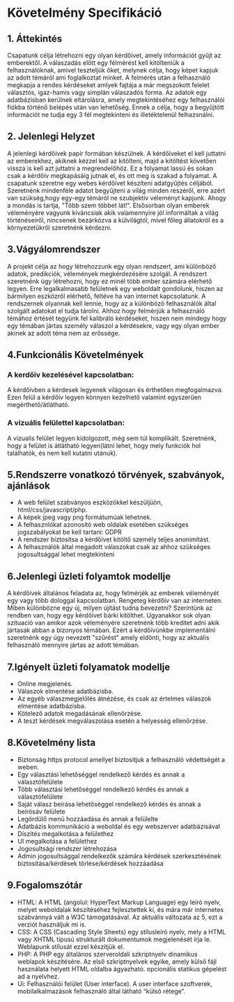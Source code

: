 # Követelmény Specifikáció

## 1. Áttekintés

Csapatunk célja létrehozni egy olyan kérdőívet, amely információt gyűjt az emberektől. A válaszadás előtt egy félmérést kell kitölteniük a felhasználóknak, amivel teszteljük őket, melynek célja, hogy képet kapjuk az adott témáról ami foglalkoztat minket. A felmérés után a felhasználó megkapja a rendes kérdéseket amlyek fajtája a már megszokott felelet választós, igaz-hamis vagy simplán válaszadós forma. Az adatok egy adatbázisban kerülnek eltárolásra, amely megtekintéséhez egy felhasználói fiókba történő belépés után van lehetőség. Ennek a célja, hogy a begyűjtött információt ne tudja egy 3 fél megtekinteni és illetéktelenül felhazsnálni.

## 2. Jelenlegi Helyzet

A jelenlegi kérdőívek papír formában készülnek. A kérdőíveket el kell juttatni az emberekhez, akiknek kézzel kell az kitölteni, majd a kitöltést követően vissza is kell azt juttatni a megrendelőhöz. Ez a folyamat lassú és sokan csak a kérdőív megkapásáig jutnak el, és ott meg is szakad a folyamat.
A csapatunk szeretne egy webes kérdőívet készíteni adatgyűjtés céljából. Szeretnénk mindenféle adatot begyűjteni a világ minden részéről, erre azért van szükség,hogy egy-egy témáról ne szubjektív véleményt kapjunk. Ahogy a mondás is tartja, "Több szem többet lát!". Elsősorban olyan emberek véleményére vagyunk kíváncsiak akik valamennyire jól informáltak a világ történéseiről, nincsenek bezárkózva a külvilágtól, mivel főleg állatokról és a környezetükről szeretnénk kérdezni.

## 3.Vágyálomrendszer

A projekt célja az hogy létrehozzunk egy olyan rendszert, ami különböző adatok, predikciók, vélemények megkérdezésére szolgál. A rendszert szeretnénk úgy létrehozni, hogy ez minél több ember számára elérhető legyen. Erre legalkalmasabb felületnek egy weboldalt gondolunk, hiszen az bármilyen eszközről elérhető, feltéve ha van internet kapcsolatunk. A rendszernek olyannak kell lennie, hogy az a különböző felhasználók által szolgált adatokat el tudja tárolni. Ahhoz hogy felmérjük a felhasználó témához értését tegyünk fel kalibráló kérdéseket, hiszen nem mindegy hogy egy témában jártas személy válaszol a kérdésekre, vagy egy olyan ember akinek az adott téma nem az erőssége.

## 4.Funkcionális Követelmények

### A kerdőiv kezelésével kapcsolatban:
A kérdőívben a kérdesek legyenek világosan és érthetően megfogalmazva.
Ezen felül a kérdőív legyen könnyen kezelhető valamint egyszerűen megérthető/átlátható.
### A vizuális felülettel kapcsolatban:
A vizualis felület legyen kidolgozott, még sem túl komplikált.
Szeretnénk, hogy a felület is átlátható legyen(látni lehet, hogy mely funkciók hol találhatók, és nem kell kutatni utánuk).

## 5.Rendszerre vonatkozó törvények, szabványok, ajánlások
- A web felület szabványos eszközökkel készüljüön, html/css/javascript/php.
- A képek jpeg vagy png formátumúak lehetnek.
- A felhasznlókat azonosító web oldalak esetében szükséges jogszabályokat be kell tartani: GDPR
- A rendszer bíztosítsa a kérdőívet kitöltő személy teljes anonimítást.
- A felhasználók által megadott válaszokat csak az ahhoz szükséges jogosultsággal lehet megtekinteni

## 6.Jelenlegi üzleti folyamtok modellje
A kérdőívek általános feladata az, hogy felmérjék az emberek véleményét egy vagy több dologgal kapcsolatban. Rengeteg kérdőív van az interneten. Miben különbözne egy új, milyen újítást tudna bevezetni? Szerintünk az rendben van, hogy egy kérdőívet bárki kitölthet. Ugyanakkor sok olyan szituació van amikor azok véleményére szeretnénk több kreditet adni akik jártasak abban a bizonyos témában. Ezért a kérdőívünkbe implementálni szeretnénk egy úgy nevezett "szűrést" amely eldönti, hogy az aktuális felhasználó mennyire jártas az adott témában.

## 7.Igényelt üzleti folyamatok modellje
- Online megjelenés.
- Válaszok elmentése adatbázisba.
- Az egyéb válaszmegjelölés átnézése, és csak az értelmes válaszok elmentése adatbázisba.
- Kötelező adatok megadásának ellenörzése.
- A teszt kérdések megválaszolása esetén a helyesség ellenőrzése.

## 8.Követelmény lista
- Biztonság https protocol amellyel biztosítjuk a felhasználó védettségét a weben.
- Egy választási lehetőséggel rendelkező kérdés és annak a választófelülete
- Több választási lehetőséggel rendelkező kérdés és annak a választófelülete
- Saját válasz beírása lehetőséggel rendelkező kérdés és annak a beírósáv felülete
- Legördülő menü hozzáadása és annak a felülelte
- Adatbázis kommunikáció a weboldal és egy webszerver adatbázisával
- Díszítés megalkotása a felülethez
- UI megalkotása a felülethez
- Jogosultsági rendszer létrehozása
- Admin jogosultsággal rendelkezők számára kérdések szerkesztésének biztosítása/kérdések törlése/kérdések hozzáadása

## 9.Fogalomszótár

- HTML: A HTML (angolul: HyperText Markup Language) egy leíró nyelv, melyet weboldalak készítéséhez fejlesztettek ki, és mára már internetes szabvánnyá vált a W3C támogatásával. Az aktuális változata az 5, ezt a verziót használjuk mi is.<br>
- CSS: A CSS (Cascading Style Sheets) egy stílusleíró nyelv, mely a HTML vagy XHTML típusú strukturált dokumentumok megjelenését írja le. Weblapunk stílusát ezzel készítjük el.<br>
- PHP: A PHP egy általános szerveroldali szkriptnyelv dinamikus weblapok készítésére. Az első szkriptnyelvek egyike, amely külső fájl használata helyett HTML oldalba ágyazható. opcionális statikus gépelést ad a nyelvhez.<br>
- Ui: Felhasználói felület (User interface). A user interface szoftverek, mobilalkalmazások felhasználó által látható “külső rétege”.<br>
